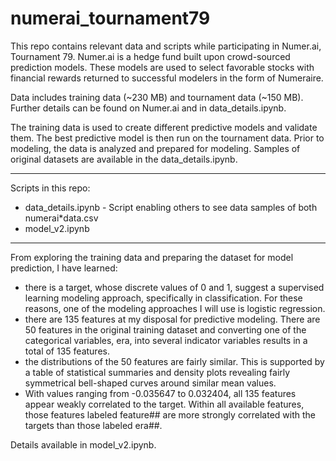 # numerai_tournament79

This repo contains relevant data and scripts while participating in Numer.ai, Tournament 79.
Numer.ai is a hedge fund built upon crowd-sourced prediction models. These models are used to select favorable stocks with
financial rewards returned to successful modelers in the form of Numeraire.

Data includes training data (~230 MB) and tournament data (~150 MB). Further details can be found on Numer.ai and in data_details.ipynb. 

The training data is used to create different predictive models and validate them. The best predictive model is then run on the tournament data. Prior to modeling, the data is analyzed and prepared for modeling. Samples of original datasets are available in the data_details.ipynb.

-------------------------
Scripts in this repo:
  * data_details.ipynb - Script enabling others to see data samples of both numerai*data.csv
  * model_v2.ipynb

-------------------------
From exploring the training data and preparing the dataset for model prediction, I have learned:
  * there is a target, whose discrete values of 0 and 1, suggest a supervised learning modeling approach, specifically in classification. For these reasons, one of the modeling approaches I will use is logistic regression.
  * there are 135 features at my disposal for predictive modeling. There are 50 features in the original training dataset and converting one of the categorical variables, era, into several indicator variables results in a total of 135 features. 
  * the distributions of the 50 features are fairly similar. This is supported by a table of statistical summaries and density plots revealing fairly symmetrical bell-shaped curves around similar mean values.
  * With values ranging from -0.035647 to 0.032404, all 135 features appear weakly correlated to the target. Within all available features, those features labeled feature## are more strongly correlated with the targets than those labeled era##.

Details available in model_v2.ipynb.
